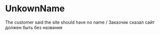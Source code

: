 # UnkownName
The customer said the site should have no name / Заказчик сказал сайт должен быть без названия
